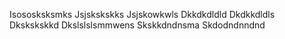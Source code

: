 Isososksksmks
Jsjskskskks
Jsjskowkwls
Dkkdkdldld
Dkdkkdldls
Dkskskskkd
Dkslslslsmmwens
Skskkdndnsma
Skdodndnndnd
